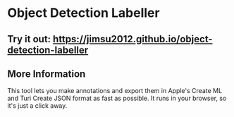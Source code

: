 # Object Detection Labeller

## Try it out: https://jimsu2012.github.io/object-detection-labeller

## More Information

This tool lets you make annotations and export them in Apple's Create ML and Turi Create JSON format as fast as possible. It runs in your browser, so it's just a click away.
